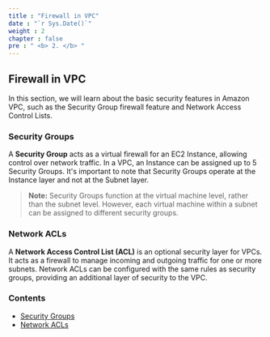 ```yaml
---
title : "Firewall in VPC"
date : "`r Sys.Date()`"
weight : 2
chapter : false
pre : " <b> 2. </b> "
---
```


## Firewall in VPC

In this section, we will learn about the basic security features in Amazon VPC, such as the Security Group firewall feature and Network Access Control Lists.

### Security Groups

A **Security Group** acts as a virtual firewall for an EC2 Instance, allowing control over network traffic. In a VPC, an Instance can be assigned up to 5 Security Groups. It's important to note that Security Groups operate at the Instance layer and not at the Subnet layer.

> **Note:** Security Groups function at the virtual machine level, rather than the subnet level. However, each virtual machine within a subnet can be assigned to different security groups.

### Network ACLs

A **Network Access Control List (ACL)** is an optional security layer for VPCs. It acts as a firewall to manage incoming and outgoing traffic for one or more subnets. Network ACLs can be configured with the same rules as security groups, providing an additional layer of security to the VPC.

### Contents

- [Security Groups](2.1-securitygroup/)
- [Network ACLs](2.2-networkacls/)
